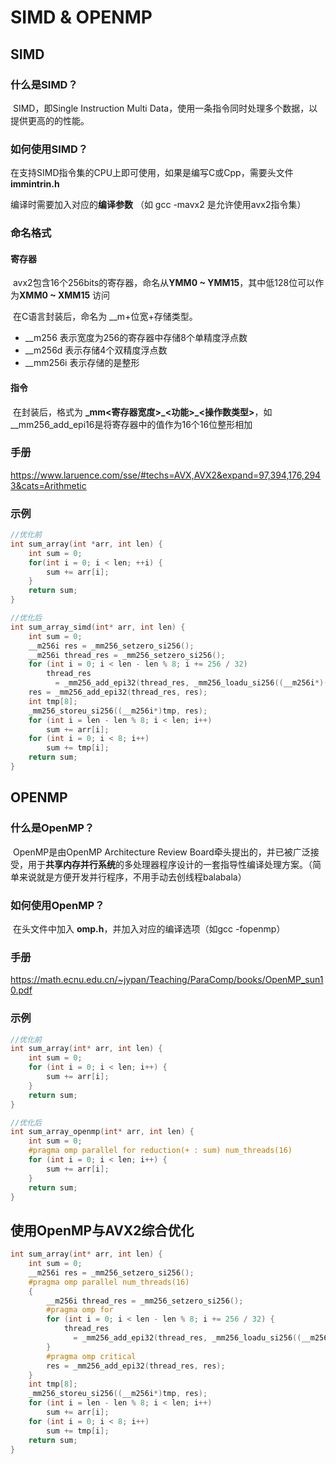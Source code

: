 # SIMD & OPENMP

## SIMD

### 什么是SIMD？

​	SIMD，即Single Instruction Multi Data，使用一条指令同时处理多个数据，以提供更高的的性能。

### 如何使用SIMD？

​	在支持SIMD指令集的CPU上即可使用，如果是编写C或Cpp，需要头文件**immintrin.h**

编译时需要加入对应的**编译参数** （如 gcc -mavx2 是允许使用avx2指令集）

### 命名格式

#### 寄存器

​	avx2包含16个256bits的寄存器，命名从**YMM0 ~ YMM15**，其中低128位可以作为**XMM0 ~ XMM15** 访问

​	在C语言封装后，命名为 __m+位宽+存储类型。

-   __m256 表示宽度为256的寄存器中存储8个单精度浮点数
-   __m256d 表示存储4个双精度浮点数
-   __mm256i 表示存储的是整形

#### 指令

​	在封装后，格式为 **_mm<寄存器宽度>\_<功能>\_<操作数类型>**，如 __mm256\_add_epi16是将寄存器中的值作为16个16位整形相加

### 手册

https://www.laruence.com/sse/#techs=AVX,AVX2&expand=97,394,176,2943&cats=Arithmetic

### 示例

```c
//优化前
int sum_array(int *arr, int len) {
  	int sum = 0;
  	for(int i = 0; i < len; ++i) {
    	sum += arr[i];
	}
	return sum;
}

//优化后
int sum_array_simd(int* arr, int len) {
    int sum = 0;
    __m256i res = _mm256_setzero_si256();
    __m256i thread_res = _mm256_setzero_si256();
    for (int i = 0; i < len - len % 8; i += 256 / 32)
        thread_res 
          = _mm256_add_epi32(thread_res, _mm256_loadu_si256((__m256i*)(arr + i)));
    res = _mm256_add_epi32(thread_res, res);
    int tmp[8];
    _mm256_storeu_si256((__m256i*)tmp, res);
    for (int i = len - len % 8; i < len; i++)
        sum += arr[i];
    for (int i = 0; i < 8; i++)
        sum += tmp[i];
    return sum;
}
```



## OPENMP

### 什么是OpenMP？

​	OpenMP是由OpenMP Architecture Review Board牵头提出的，并已被广泛接受，用于**共享内存并行系统**的多处理器程序设计的一套指导性编译处理方案。（简单来说就是方便开发并行程序，不用手动去创线程balabala）

### 如何使用OpenMP？

​	在头文件中加入 **omp.h**，并加入对应的编译选项（如gcc -fopenmp）

### 手册

https://math.ecnu.edu.cn/~jypan/Teaching/ParaComp/books/OpenMP_sun10.pdf

### 示例

```c
//优化前
int sum_array(int* arr, int len) {
    int sum = 0;
    for (int i = 0; i < len; i++) {
        sum += arr[i];
    }
    return sum;
}

//优化后
int sum_array_openmp(int* arr, int len) {
    int sum = 0;
    #pragma omp parallel for reduction(+ : sum) num_threads(16)
    for (int i = 0; i < len; i++) {
        sum += arr[i];
    }
    return sum;
}
```



## 使用OpenMP与AVX2综合优化

```c
int sum_array(int* arr, int len) {
    int sum = 0;
    __m256i res = _mm256_setzero_si256();
    #pragma omp parallel num_threads(16)
    {
        __m256i thread_res = _mm256_setzero_si256();
        #pragma omp for
        for (int i = 0; i < len - len % 8; i += 256 / 32) {
            thread_res 
              = _mm256_add_epi32(thread_res, _mm256_loadu_si256((__m256i*)(arr + i)));
        }
        #pragma omp critical
        res = _mm256_add_epi32(thread_res, res);
    }
    int tmp[8];
    _mm256_storeu_si256((__m256i*)tmp, res);
    for (int i = len - len % 8; i < len; i++)
        sum += arr[i];
    for (int i = 0; i < 8; i++)
        sum += tmp[i];
    return sum;
}
```

